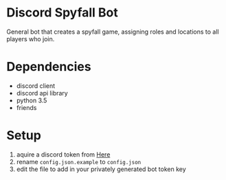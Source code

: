 # Discord Spyfall Bot
General bot that creates a spyfall game, assigning roles and locations to all players who join.

# Dependencies
- discord client
- discord api library
- python 3.5
- friends

# Setup
1. aquire a discord token from [Here](discordapp.com/developers/applications/me)
2. rename `config.json.example` to `config.json`
3. edit the file to add in your privately generated bot token key
